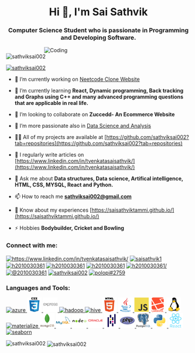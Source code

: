 

<h1 align="center">Hi 👋, I'm Sai Sathvik</h1>
<h3 align="center">Computer Science Student who is passionate in Programming and Developing Software.</h3>
<img align="right" alt="Coding" width="400" src="https://t4.ftcdn.net/jpg/01/35/92/85/360_F_135928597_xU5EzKq6vpOeXPX5vsbI48zfVVkSRlrF.jpg">

<p align="left"> <img src="https://komarev.com/ghpvc/?username=sathviksai002&label=Profile%20views&color=0e75b6&style=flat" alt="sathviksai002" /> </p>

<p align="left"> <a href="https://github.com/ryo-ma/github-profile-trophy"><img src="https://github-profile-trophy.vercel.app/?username=sathviksai002" alt="sathviksai002" /></a> </p>

- 🔭 I’m currently working on [Neetcode Clone Website](https://lnkd.in/g6SP_d5A)

- 🌱 I’m currently learning **React, Dynamic programming, Back tracking and Graphs using C++ and many advanced programming questions that are applicable in real life.**

- 👯 I’m looking to collaborate on **Zuccedd- An Ecommerce Website**

- 🤝 I’m more passionate also in [Data Science and Analysis](https://github.com/sathviksai002/Youtube_Video_Trending_Analysis)

- 👨‍💻 All of my projects are available at [https://github.com/sathviksai002?tab=repositories](https://github.com/sathviksai002?tab=repositories)

- 📝 I regularly write articles on [https://www.linkedin.com/in/tvenkatasaisathvik/](https://www.linkedin.com/in/tvenkatasaisathvik/)

- 💬 Ask me about **Data structures, Data science, Artifical intelligence, HTML, CSS, MYSQL, React and Python.**

- 📫 How to reach me **sathviksai002@gmail.com**

- 📄 Know about my experiences [https://saisathviktammi.github.io/](https://saisathviktammi.github.io/)

- ⚡ Hobbies **Bodybuilder, Cricket and Bowling**

<h3 align="left">Connect with me:</h3>
<p align="left">
<a href="https://linkedin.com/in/https://www.linkedin.com/in/tvenkatasaisathvik/" target="blank"><img align="center" src="https://raw.githubusercontent.com/rahuldkjain/github-profile-readme-generator/master/src/images/icons/Social/linked-in-alt.svg" alt="https://www.linkedin.com/in/tvenkatasaisathvik/" height="30" width="40" /></a>
<a href="https://kaggle.com/saisathvik1" target="blank"><img align="center" src="https://raw.githubusercontent.com/rahuldkjain/github-profile-readme-generator/master/src/images/icons/Social/kaggle.svg" alt="saisathvik1" height="30" width="40" /></a>
<a href="https://www.codechef.com/users/h2010030361" target="blank"><img align="center" src="https://cdn.jsdelivr.net/npm/simple-icons@3.1.0/icons/codechef.svg" alt="h2010030361" height="30" width="40" /></a>
<a href="https://www.hackerrank.com/h2010030361" target="blank"><img align="center" src="https://raw.githubusercontent.com/rahuldkjain/github-profile-readme-generator/master/src/images/icons/Social/hackerrank.svg" alt="h2010030361" height="30" width="40" /></a>
<a href="https://codeforces.com/profile/h2010030361" target="blank"><img align="center" src="https://raw.githubusercontent.com/rahuldkjain/github-profile-readme-generator/master/src/images/icons/Social/codeforces.svg" alt="h2010030361" height="30" width="40" /></a>
<a href="https://www.leetcode.com/h2010030361/" target="blank"><img align="center" src="https://raw.githubusercontent.com/rahuldkjain/github-profile-readme-generator/master/src/images/icons/Social/leet-code.svg" alt="h2010030361/" height="30" width="40" /></a>
<a href="https://www.hackerearth.com/@2010030361" target="blank"><img align="center" src="https://raw.githubusercontent.com/rahuldkjain/github-profile-readme-generator/master/src/images/icons/Social/hackerearth.svg" alt="@2010030361" height="30" width="40" /></a>
<a href="https://auth.geeksforgeeks.org/user/sathviksai002" target="blank"><img align="center" src="https://raw.githubusercontent.com/rahuldkjain/github-profile-readme-generator/master/src/images/icons/Social/geeks-for-geeks.svg" alt="sathviksai002" height="30" width="40" /></a>
<a href="https://discord.gg/polopi#2759" target="blank"><img align="center" src="https://raw.githubusercontent.com/rahuldkjain/github-profile-readme-generator/master/src/images/icons/Social/discord.svg" alt="polopi#2759" height="30" width="40" /></a>
</p>

<h3 align="left">Languages and Tools:</h3>
<p align="left"> <a href="https://azure.microsoft.com/en-in/" target="_blank" rel="noreferrer"> <img src="https://www.vectorlogo.zone/logos/microsoft_azure/microsoft_azure-icon.svg" alt="azure" width="40" height="40"/> </a> <a href="https://www.w3schools.com/css/" target="_blank" rel="noreferrer"> <img src="https://raw.githubusercontent.com/devicons/devicon/master/icons/css3/css3-original-wordmark.svg" alt="css3" width="40" height="40"/> </a> <a href="https://expressjs.com" target="_blank" rel="noreferrer"> <img src="https://raw.githubusercontent.com/devicons/devicon/master/icons/express/express-original-wordmark.svg" alt="express" width="40" height="40"/> </a> <a href="https://hadoop.apache.org/" target="_blank" rel="noreferrer"> <img src="https://www.vectorlogo.zone/logos/apache_hadoop/apache_hadoop-icon.svg" alt="hadoop" width="40" height="40"/> </a> <a href="https://hive.apache.org/" target="_blank" rel="noreferrer"> <img src="https://www.vectorlogo.zone/logos/apache_hive/apache_hive-icon.svg" alt="hive" width="40" height="40"/> </a> <a href="https://www.w3.org/html/" target="_blank" rel="noreferrer"> <img src="https://raw.githubusercontent.com/devicons/devicon/master/icons/html5/html5-original-wordmark.svg" alt="html5" width="40" height="40"/> </a> <a href="https://www.java.com" target="_blank" rel="noreferrer"> <img src="https://raw.githubusercontent.com/devicons/devicon/master/icons/java/java-original.svg" alt="java" width="40" height="40"/> </a> <a href="https://developer.mozilla.org/en-US/docs/Web/JavaScript" target="_blank" rel="noreferrer"> <img src="https://raw.githubusercontent.com/devicons/devicon/master/icons/javascript/javascript-original.svg" alt="javascript" width="40" height="40"/> </a> <a href="https://laravel.com/" target="_blank" rel="noreferrer"> <img src="https://raw.githubusercontent.com/devicons/devicon/master/icons/laravel/laravel-plain-wordmark.svg" alt="laravel" width="40" height="40"/> </a> <a href="https://www.linux.org/" target="_blank" rel="noreferrer"> <img src="https://raw.githubusercontent.com/devicons/devicon/master/icons/linux/linux-original.svg" alt="linux" width="40" height="40"/> </a> <a href="https://materializecss.com/" target="_blank" rel="noreferrer"> <img src="https://raw.githubusercontent.com/prplx/svg-logos/5585531d45d294869c4eaab4d7cf2e9c167710a9/svg/materialize.svg" alt="materialize" width="40" height="40"/> </a> <a href="https://www.mongodb.com/" target="_blank" rel="noreferrer"> <img src="https://raw.githubusercontent.com/devicons/devicon/master/icons/mongodb/mongodb-original-wordmark.svg" alt="mongodb" width="40" height="40"/> </a> <a href="https://www.mysql.com/" target="_blank" rel="noreferrer"> <img src="https://raw.githubusercontent.com/devicons/devicon/master/icons/mysql/mysql-original-wordmark.svg" alt="mysql" width="40" height="40"/> </a> <a href="https://nodejs.org" target="_blank" rel="noreferrer"> <img src="https://raw.githubusercontent.com/devicons/devicon/master/icons/nodejs/nodejs-original-wordmark.svg" alt="nodejs" width="40" height="40"/> </a> <a href="https://www.oracle.com/" target="_blank" rel="noreferrer"> <img src="https://raw.githubusercontent.com/devicons/devicon/master/icons/oracle/oracle-original.svg" alt="oracle" width="40" height="40"/> </a> <a href="https://pandas.pydata.org/" target="_blank" rel="noreferrer"> <img src="https://raw.githubusercontent.com/devicons/devicon/2ae2a900d2f041da66e950e4d48052658d850630/icons/pandas/pandas-original.svg" alt="pandas" width="40" height="40"/> </a> <a href="https://www.php.net" target="_blank" rel="noreferrer"> <img src="https://raw.githubusercontent.com/devicons/devicon/master/icons/php/php-original.svg" alt="php" width="40" height="40"/> </a> <a href="https://www.postgresql.org" target="_blank" rel="noreferrer"> <img src="https://raw.githubusercontent.com/devicons/devicon/master/icons/postgresql/postgresql-original-wordmark.svg" alt="postgresql" width="40" height="40"/> </a> <a href="https://www.python.org" target="_blank" rel="noreferrer"> <img src="https://raw.githubusercontent.com/devicons/devicon/master/icons/python/python-original.svg" alt="python" width="40" height="40"/> </a> <a href="https://reactjs.org/" target="_blank" rel="noreferrer"> <img src="https://raw.githubusercontent.com/devicons/devicon/master/icons/react/react-original-wordmark.svg" alt="react" width="40" height="40"/> </a> <a href="https://seaborn.pydata.org/" target="_blank" rel="noreferrer"> <img src="https://seaborn.pydata.org/_images/logo-mark-lightbg.svg" alt="seaborn" width="40" height="40"/> </a> </p>

<p><img align="left" src="https://github-readme-stats.vercel.app/api/top-langs?username=sathviksai002&show_icons=true&locale=en&layout=compact" alt="sathviksai002" /></p>

<p>&nbsp;<img align="center" src="https://github-readme-stats.vercel.app/api?username=sathviksai002&show_icons=true&locale=en" alt="sathviksai002" /></p>
